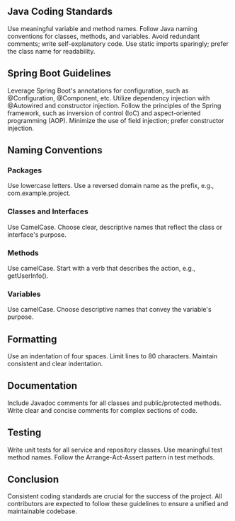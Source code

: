 ## Java Coding Standards
Use meaningful variable and method names.
Follow Java naming conventions for classes, methods, and variables.
Avoid redundant comments; write self-explanatory code.
Use static imports sparingly; prefer the class name for readability.

## Spring Boot Guidelines
Leverage Spring Boot's annotations for configuration, such as @Configuration, @Component, etc.
Utilize dependency injection with @Autowired and constructor injection.
Follow the principles of the Spring framework, such as inversion of control (IoC) and aspect-oriented programming (AOP).
Minimize the use of field injection; prefer constructor injection.

## Naming Conventions

### Packages
Use lowercase letters.
Use a reversed domain name as the prefix, e.g., com.example.project.

### Classes and Interfaces
Use CamelCase.
Choose clear, descriptive names that reflect the class or interface's purpose.

### Methods
Use camelCase.
Start with a verb that describes the action, e.g., getUserInfo().

### Variables
Use camelCase.
Choose descriptive names that convey the variable's purpose.

## Formatting
Use an indentation of four spaces.
Limit lines to 80 characters.
Maintain consistent and clear indentation.

## Documentation
Include Javadoc comments for all classes and public/protected methods.
Write clear and concise comments for complex sections of code.

## Testing
Write unit tests for all service and repository classes.
Use meaningful test method names.
Follow the Arrange-Act-Assert pattern in test methods.

## Conclusion
Consistent coding standards are crucial for the success of the project. All contributors are expected to follow these guidelines to ensure a unified and maintainable codebase.
